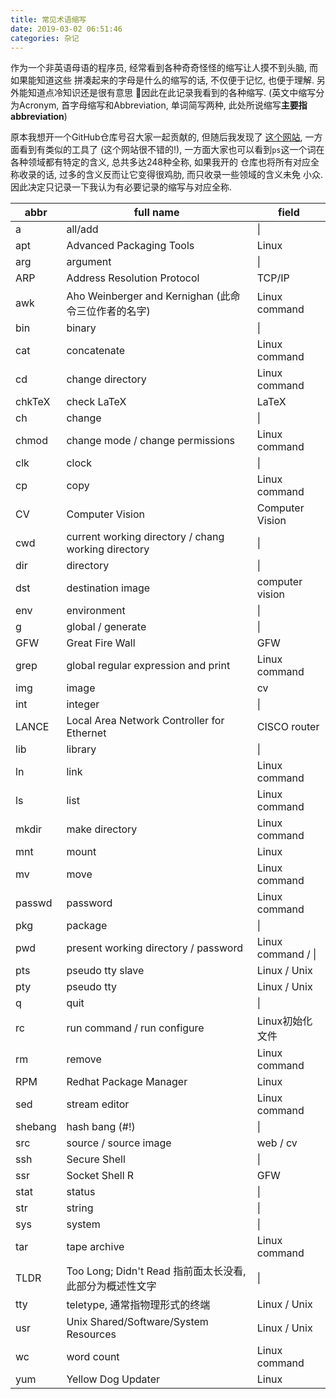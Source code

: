 ```yaml
---
title: 常见术语缩写
date: 2019-03-02 06:51:46
categories: 杂记
---
```


作为一个非英语母语的程序员, 经常看到各种奇奇怪怪的缩写让人摸不到头脑, 而如果能知道这些
拼凑起来的字母是什么的缩写的话, 不仅便于记忆, 也便于理解. 另外能知道点冷知识还是很有意思
:grimacing:因此在此记录我看到的各种缩写.
(英文中缩写分为Acronym, 首字母缩写和Abbreviation, 单词简写两种, 此处所说缩写**主要指
abbreviation**)

<!-- More -->

原本我想开一个GitHub仓库号召大家一起贡献的, 但随后我发现了
[这个网站](https://acronyms.thefreedictionary.com/ps), 一方面看到有类似的工具了
(这个网站很不错的!),
一方面大家也可以看到`ps`这一个词在各种领域都有特定的含义, 总共多达248种全称, 如果我开的
仓库也将所有对应全称收录的话, 过多的含义反而让它变得很鸡肋, 而只收录一些领域的含义未免
小众. 因此决定只记录一下我认为有必要记录的缩写与对应全称.

|abbr|full name|field|
|---|---|---|
|a|all/add|\|
|apt|Advanced Packaging Tools|Linux|
|arg|argument|\|
|ARP|Address Resolution Protocol|TCP/IP|
|awk|Aho Weinberger and Kernighan (此命令三位作者的名字)|Linux command|
|bin|binary|\|
|cat|concatenate|Linux command|
|cd|change directory|Linux command|
|chkTeX|check LaTeX|LaTeX|
|ch|change|\|
|chmod|change mode / change permissions|Linux command|
|clk|clock|\|
|cp|copy|Linux command|
|CV|Computer Vision|Computer Vision|
|cwd|current working directory / chang working directory|\|
|dir|directory|\|
|dst|destination image| computer vision|
|env|environment|\|
|g|global / generate|\|
|GFW|Great Fire Wall|GFW|
|grep|global regular expression and print|Linux command|
|img|image|cv|
|int|integer|\|
|LANCE|Local Area Network Controller for Ethernet|CISCO router|
|lib|library|\|
|ln|link|Linux command|
|ls|list|Linux command|
|mkdir|make directory|Linux command|
|mnt|mount|Linux|
|mv|move|Linux command|
|passwd|password|Linux command|
|pkg|package|\|
|pwd|present working directory / password|Linux command / \|
|pts|pseudo tty slave|Linux / Unix|
|pty|pseudo tty|Linux / Unix|
|q|quit|\|
|rc|run command / run configure|Linux初始化文件|
|rm|remove|Linux command|
|RPM|Redhat Package Manager|Linux|
|sed|stream editor|Linux command|
|shebang|hash bang (#!) |\|
|src|source / source image|web / cv|
|ssh|Secure Shell|\|
|ssr|Socket Shell R|GFW|
|stat|status|\|
|str|string|\|
|sys|system|\|
|tar|tape archive|Linux command|
|TLDR|Too Long; Didn't Read 指前面太长没看, 此部分为概述性文字|\|
|tty|teletype, 通常指物理形式的终端|Linux / Unix|
|usr|Unix Shared/Software/System Resources|Linux / Unix|
|wc|word count|Linux command|
|yum|Yellow Dog Updater|Linux|

